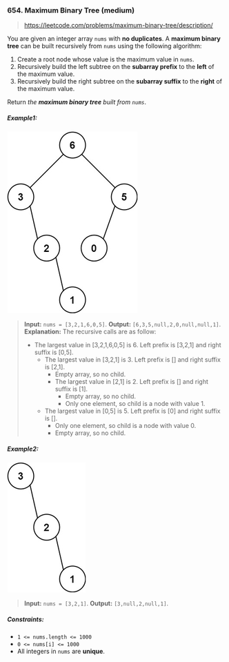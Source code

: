 ### 654. Maximum Binary Tree (medium)

> https://leetcode.com/problems/maximum-binary-tree/description/

You are given an integer array `nums` with **no duplicates**. A **maximum binary tree** can be built recursively from `nums` using the following algorithm:

1. Create a root node whose value is the maximum value in `nums`.
2. Recursively build the left subtree on the **subarray prefix** to the **left** of the maximum value.
3. Recursively build the right subtree on the **subarray suffix** to the **right** of the maximum value.

Return _the **maximum binary tree** built from `nums`_.

##### Example1:

![example-1](./example-1.jpg)

> **Input:** `nums = [3,2,1,6,0,5]`.
> **Output:** `[6,3,5,null,2,0,null,null,1]`.
> **Explanation:** The recursive calls are as follow:
>
> - The largest value in [3,2,1,6,0,5] is 6. Left prefix is [3,2,1] and right suffix is [0,5].
>   - The largest value in [3,2,1] is 3. Left prefix is [] and right suffix is [2,1].
>     - Empty array, so no child.
>     - The largest value in [2,1] is 2. Left prefix is [] and right suffix is [1].
>       - Empty array, so no child.
>       - Only one element, so child is a node with value 1.
>   - The largest value in [0,5] is 5. Left prefix is [0] and right suffix is [].
>     - Only one element, so child is a node with value 0.
>     - Empty array, so no child.

##### Example2:

![example-2](./example-2.jpg)

> **Input:** `nums = [3,2,1]`.
> **Output:** `[3,null,2,null,1]`.

##### Constraints:

- `1 <= nums.length <= 1000`
- `0 <= nums[i] <= 1000`
- All integers in `nums` are **unique**.
